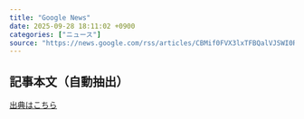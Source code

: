 ```yaml
---
title: "Google News"
date: 2025-09-28 18:11:02 +0900
categories: ["ニュース"]
source: "https://news.google.com/rss/articles/CBMif0FVX3lxTFBQalVJSWI0R1FlUVUwYVVKdWd0dFZuYlR3RmVwSDh4SEN6dDNhS2Y5bmgydVZxVXJ2TDlZN1V4ZkZWTVVveTJwdU9sZ2Z4MWdGSzZqVU90Mk9rR2QxSXpZZ2NsTE96TmEyRk9VWkxlc2tGMjMxRlI2ZHFIWF9rWGM?oc=5"
---
```


## 記事本文（自動抽出）
<body class="y0K44d EA71Tc" id="readabilityBody"></body>

[出典はこちら](https://news.google.com/rss/articles/CBMif0FVX3lxTFBQalVJSWI0R1FlUVUwYVVKdWd0dFZuYlR3RmVwSDh4SEN6dDNhS2Y5bmgydVZxVXJ2TDlZN1V4ZkZWTVVveTJwdU9sZ2Z4MWdGSzZqVU90Mk9rR2QxSXpZZ2NsTE96TmEyRk9VWkxlc2tGMjMxRlI2ZHFIWF9rWGM?oc=5)
